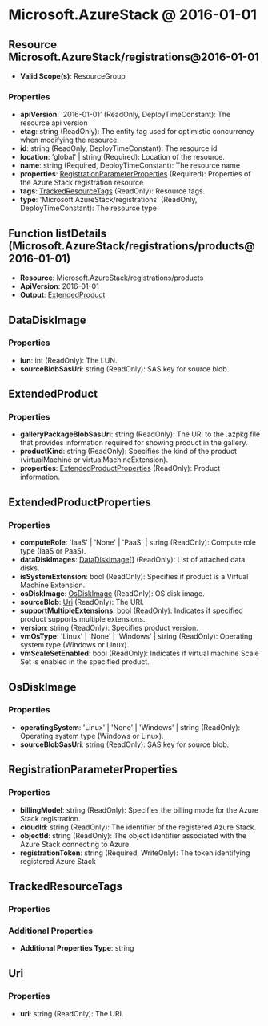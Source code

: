 # Microsoft.AzureStack @ 2016-01-01

## Resource Microsoft.AzureStack/registrations@2016-01-01
* **Valid Scope(s)**: ResourceGroup
### Properties
* **apiVersion**: '2016-01-01' (ReadOnly, DeployTimeConstant): The resource api version
* **etag**: string (ReadOnly): The entity tag used for optimistic concurrency when modifying the resource.
* **id**: string (ReadOnly, DeployTimeConstant): The resource id
* **location**: 'global' | string (Required): Location of the resource.
* **name**: string (Required, DeployTimeConstant): The resource name
* **properties**: [RegistrationParameterProperties](#registrationparameterproperties) (Required): Properties of the Azure Stack registration resource
* **tags**: [TrackedResourceTags](#trackedresourcetags) (ReadOnly): Resource tags.
* **type**: 'Microsoft.AzureStack/registrations' (ReadOnly, DeployTimeConstant): The resource type

## Function listDetails (Microsoft.AzureStack/registrations/products@2016-01-01)
* **Resource**: Microsoft.AzureStack/registrations/products
* **ApiVersion**: 2016-01-01
* **Output**: [ExtendedProduct](#extendedproduct)

## DataDiskImage
### Properties
* **lun**: int (ReadOnly): The LUN.
* **sourceBlobSasUri**: string (ReadOnly): SAS key for source blob.

## ExtendedProduct
### Properties
* **galleryPackageBlobSasUri**: string (ReadOnly): The URI to the .azpkg file that provides information required for showing product in the gallery.
* **productKind**: string (ReadOnly): Specifies the kind of the product (virtualMachine or virtualMachineExtension).
* **properties**: [ExtendedProductProperties](#extendedproductproperties) (ReadOnly): Product information.

## ExtendedProductProperties
### Properties
* **computeRole**: 'IaaS' | 'None' | 'PaaS' | string (ReadOnly): Compute role type (IaaS or PaaS).
* **dataDiskImages**: [DataDiskImage](#datadiskimage)[] (ReadOnly): List of attached data disks.
* **isSystemExtension**: bool (ReadOnly): Specifies if product is a Virtual Machine Extension.
* **osDiskImage**: [OsDiskImage](#osdiskimage) (ReadOnly): OS disk image.
* **sourceBlob**: [Uri](#uri) (ReadOnly): The URI.
* **supportMultipleExtensions**: bool (ReadOnly): Indicates if specified product supports multiple extensions.
* **version**: string (ReadOnly): Specifies product version.
* **vmOsType**: 'Linux' | 'None' | 'Windows' | string (ReadOnly): Operating system type (Windows or Linux).
* **vmScaleSetEnabled**: bool (ReadOnly): Indicates if virtual machine Scale Set is enabled in the specified product.

## OsDiskImage
### Properties
* **operatingSystem**: 'Linux' | 'None' | 'Windows' | string (ReadOnly): Operating system type (Windows or Linux).
* **sourceBlobSasUri**: string (ReadOnly): SAS key for source blob.

## RegistrationParameterProperties
### Properties
* **billingModel**: string (ReadOnly): Specifies the billing mode for the Azure Stack registration.
* **cloudId**: string (ReadOnly): The identifier of the registered Azure Stack.
* **objectId**: string (ReadOnly): The object identifier associated with the Azure Stack connecting to Azure.
* **registrationToken**: string (Required, WriteOnly): The token identifying registered Azure Stack

## TrackedResourceTags
### Properties
### Additional Properties
* **Additional Properties Type**: string

## Uri
### Properties
* **uri**: string (ReadOnly): The URI.

